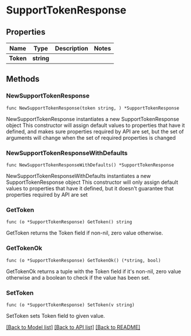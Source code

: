 # SupportTokenResponse

## Properties

Name | Type | Description | Notes
------------ | ------------- | ------------- | -------------
**Token** | **string** |  | 

## Methods

### NewSupportTokenResponse

`func NewSupportTokenResponse(token string, ) *SupportTokenResponse`

NewSupportTokenResponse instantiates a new SupportTokenResponse object
This constructor will assign default values to properties that have it defined,
and makes sure properties required by API are set, but the set of arguments
will change when the set of required properties is changed

### NewSupportTokenResponseWithDefaults

`func NewSupportTokenResponseWithDefaults() *SupportTokenResponse`

NewSupportTokenResponseWithDefaults instantiates a new SupportTokenResponse object
This constructor will only assign default values to properties that have it defined,
but it doesn't guarantee that properties required by API are set

### GetToken

`func (o *SupportTokenResponse) GetToken() string`

GetToken returns the Token field if non-nil, zero value otherwise.

### GetTokenOk

`func (o *SupportTokenResponse) GetTokenOk() (*string, bool)`

GetTokenOk returns a tuple with the Token field if it's non-nil, zero value otherwise
and a boolean to check if the value has been set.

### SetToken

`func (o *SupportTokenResponse) SetToken(v string)`

SetToken sets Token field to given value.



[[Back to Model list]](../README.md#documentation-for-models) [[Back to API list]](../README.md#documentation-for-api-endpoints) [[Back to README]](../README.md)



